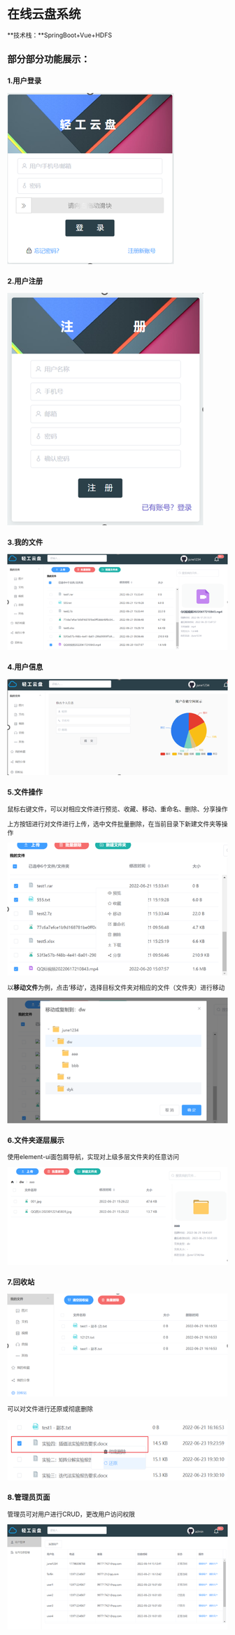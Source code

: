 # 在线云盘系统

**技术栈：**SpringBoot+Vue+HDFS

## **部分部分功能展示：**

### 1.用户登录

![](.\img\login.png)

### 2.用户注册

![](.\img\register.png)

### 3.我的文件

![](.\img\myfile.png)

### 4.用户信息

![](.\img\user_info.png)

### 5.文件操作

鼠标右键文件，可以对相应文件进行预览、收藏、移动、重命名、删除、分享操作

上方按钮进行对文件进行上传，选中文件批量删除，在当前目录下新建文件夹等操作

![](.\img\user_operate.png)

以**移动文件**为例，点击‘移动’，选择目标文件夹对相应的文件（文件夹）进行移动

![](.\img\rm_file.png)

### 6.文件夹逐层展示

使用element-ui面包屑导航，实现对上级多层文件夹的任意访问

![](.\img\show_file.png)

### 7.回收站

![](.\img\recyclebin.png)

可以对文件进行还原或彻底删除

![](.\img\recyclebin2.png)

### **8.管理员页面**

管理员可对用户进行CRUD，更改用户访问权限

![](.\img\admin.png)


